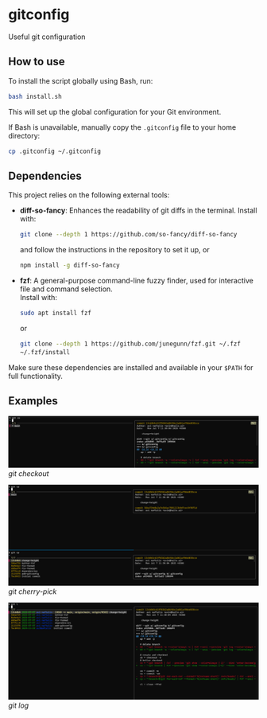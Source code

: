 # gitconfig
Useful git configuration

## How to use

To install the script globally using Bash, run:

```bash
bash install.sh
```

This will set up the global configuration for your Git environment.

If Bash is unavailable, manually copy the `.gitconfig` file to your home directory:

```bash
cp .gitconfig ~/.gitconfig
```

## Dependencies

This project relies on the following external tools:

- **diff-so-fancy**: Enhances the readability of git diffs in the terminal.
  Install with:
  ```sh
  git clone --depth 1 https://github.com/so-fancy/diff-so-fancy
  ```

  and follow the instructions in the repository to set it up, or
  ```sh
  npm install -g diff-so-fancy
  ```

- **fzf**: A general-purpose command-line fuzzy finder, used for interactive file and command selection.  
  Install with:
  ```sh
  sudo apt install fzf
  ```
  or
  ```sh
  git clone --depth 1 https://github.com/junegunn/fzf.git ~/.fzf
  ~/.fzf/install
  ```

Make sure these dependencies are installed and available in your `$PATH` for full functionality.

## Examples

![checkout](assets/checkout.png)
*git checkout*

![cherry-pick](assets/cherry-pick.png)
*git cherry-pick*

![log](assets/log.png)
*git log*
